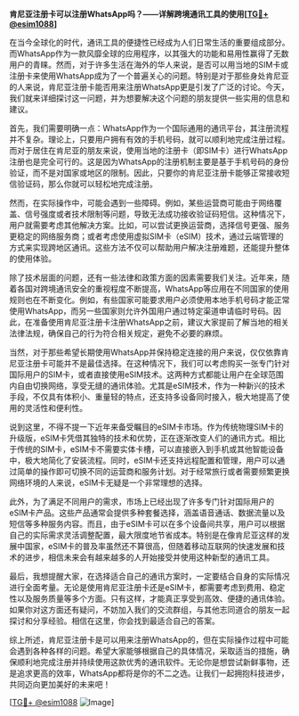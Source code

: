 **肯尼亚注册卡可以注册WhatsApp吗？——详解跨境通讯工具的使用[[TG💪+ @esim1088](https://t.me/s/esim1088)]**

在当今全球化的时代，通讯工具的便捷性已经成为人们日常生活的重要组成部分。而WhatsApp作为一款风靡全球的应用程序，以其强大的功能和易用性赢得了无数用户的青睐。然而，对于许多生活在海外的华人来说，是否可以用当地的SIM卡或注册卡来使用WhatsApp成为了一个普遍关心的问题。特别是对于那些身处肯尼亚的人来说，肯尼亚注册卡能否用来注册WhatsApp更是引发了广泛的讨论。今天，我们就来详细探讨这一问题，并为想要解决这个问题的朋友提供一些实用的信息和建议。

首先，我们需要明确一点：WhatsApp作为一个国际通用的通讯平台，其注册流程并不复杂。理论上，只要用户拥有有效的手机号码，就可以顺利地完成注册过程。而对于居住在肯尼亚的朋友来说，使用当地的注册卡（即SIM卡）进行WhatsApp注册也是完全可行的。这是因为WhatsApp的注册机制主要是基于手机号码的身份验证，而不是对国家或地区的限制。因此，只要你的肯尼亚注册卡能够正常接收短信验证码，那么你就可以轻松地完成注册。

然而，在实际操作中，可能会遇到一些障碍。例如，某些运营商可能由于网络覆盖、信号强度或者技术限制等问题，导致无法成功接收验证码短信。这种情况下，用户就需要考虑其他解决方案。比如，可以尝试更换运营商，选择信号更强、服务更稳定的网络服务商；或者考虑使用虚拟SIM卡（eSIM）技术，通过云端管理的方式来实现跨地区通讯。这些方法不仅可以帮助用户解决注册难题，还能提升整体的使用体验。

除了技术层面的问题，还有一些法律和政策方面的因素需要我们关注。近年来，随着各国对跨境通讯安全的重视程度不断提高，WhatsApp等应用在不同国家的使用规则也在不断变化。例如，有些国家可能要求用户必须使用本地手机号码才能正常使用WhatsApp，而另一些国家则允许外国用户通过特定渠道申请临时号码。因此，在准备使用肯尼亚注册卡注册WhatsApp之前，建议大家提前了解当地的相关法律法规，确保自己的行为符合相关规定，避免不必要的麻烦。

当然，对于那些希望长期使用WhatsApp并保持稳定连接的用户来说，仅仅依靠肯尼亚注册卡可能并不是最佳选择。在这种情况下，我们可以考虑购买一张专门针对国际用户的SIM卡，或者直接使用eSIM技术。这两种方式都能让用户在全球范围内自由切换网络，享受无缝的通讯体验。尤其是eSIM技术，作为一种新兴的技术手段，不仅具有体积小、重量轻的特点，还支持多设备同时接入，极大地提高了使用的灵活性和便利性。

说到这里，不得不提一下近年来备受瞩目的eSIM卡市场。作为传统物理SIM卡的升级版，eSIM卡凭借其独特的技术和优势，正在逐渐改变人们的通讯方式。相比于传统的SIM卡，eSIM卡不需要实体卡槽，可以直接嵌入到手机或其他智能设备中，极大地简化了安装流程。同时，eSIM卡还支持远程配置和管理，用户可以通过简单的操作即可切换不同的运营商和服务计划。对于经常旅行或者需要频繁更换网络环境的人来说，eSIM卡无疑是一个非常理想的选择。

此外，为了满足不同用户的需求，市场上已经出现了许多专门针对国际用户的eSIM卡产品。这些产品通常会提供多种套餐选择，涵盖语音通话、数据流量以及短信等多种服务内容。而且，由于eSIM卡可以在多个设备间共享，用户可以根据自己的实际需求灵活调整配置，最大限度地节省成本。特别是在像肯尼亚这样的发展中国家，eSIM卡的普及率虽然还不算很高，但随着移动互联网的快速发展和技术的进步，相信未来会有越来越多的人开始接受并使用这种新型的通讯工具。

最后，我想提醒大家，在选择适合自己的通讯方案时，一定要结合自身的实际情况进行全面考量。无论是使用肯尼亚注册卡还是eSIM卡，都需要考虑到费用、稳定性以及服务质量等多个方面。只有这样，才能真正享受到高效、便捷的通讯体验。如果你对这方面还有疑问，不妨加入我们的交流群组，与其他志同道合的朋友一起探讨和分享经验。相信在这里，你会找到最适合自己的答案。

综上所述，肯尼亚注册卡是可以用来注册WhatsApp的，但在实际操作过程中可能会遇到各种各样的问题。希望大家能够根据自己的具体情况，采取适当的措施，确保顺利地完成注册并持续使用这款优秀的通讯软件。无论你是想尝试新鲜事物，还是追求更高的效率，WhatsApp都将是你的不二之选。让我们一起拥抱科技进步，共同迈向更加美好的未来吧！

[[TG💪+ @esim1088](https://t.me/s/esim1088) ![Image](https://i.postimg.cc/4NQfJmqS/Snipaste-2025-05-13-00-14-12.png)]
